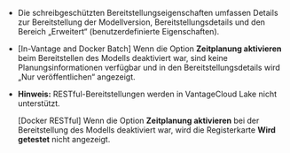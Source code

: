 -   Die schreibgeschützten Bereitstellungseigenschaften umfassen Details zur Bereitstellung der Modellversion, Bereitstellungsdetails und den Bereich „Erweitert“ (benutzerdefinierte Eigenschaften).


-   [In-Vantage and Docker Batch] Wenn die Option **Zeitplanung aktivieren** beim Bereitstellen des Modells deaktiviert war, sind keine Planungsinformationen verfügbar und in den Bereitstellungsdetails wird „Nur veröffentlichen“ angezeigt.


-   **Hinweis:** RESTful-Bereitstellungen werden in VantageCloud Lake nicht unterstützt.

    [Docker RESTful] Wenn die Option **Zeitplanung aktivieren** bei der Bereitstellung des Modells deaktiviert war, wird die Registerkarte **Wird getestet** nicht angezeigt.


